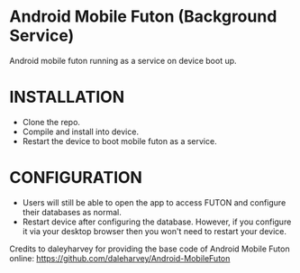 Android Mobile Futon (Background Service)
=========================================

Android mobile futon running as a service on device boot up.

INSTALLATION
============

- Clone the repo.
- Compile and install into device.
- Restart the device to boot mobile futon as a service.


CONFIGURATION
=============

- Users will still be able to open the app to access FUTON and configure their databases as normal.
- Restart device after configuring the database. However, if you configure it via your desktop browser then you won't need to restart your device.



Credits to daleyharvey for providing the base code of Android Mobile Futon online:
https://github.com/daleharvey/Android-MobileFuton
